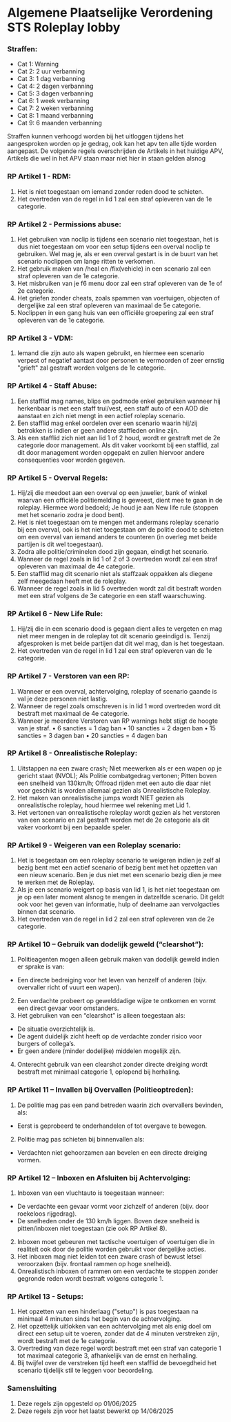 # Algemene Plaatselijke Verordening STS Roleplay lobby

### Straffen:
- Cat 1: Warning
- Cat 2: 2 uur verbanning
- Cat 3: 1 dag verbanning
- Cat 4: 2 dagen verbanning
- Cat 5: 3 dagen verbanning
- Cat 6: 1 week verbanning
- Cat 7: 2 weken verbanning
- Cat 8: 1 maand verbanning
- Cat 9: 6 maanden verbanning

Straffen kunnen verhoogd worden bij het uitloggen tijdens het aangesproken worden op je gedrag, ook kan het apv ten alle tijde worden aangepast.
De volgende regels overschrijden de Artikels in het huidige APV, Artikels die wel in het APV staan maar niet hier in staan gelden alsnog

### RP Artikel 1 - RDM:

1. Het is niet toegestaan om iemand zonder reden dood te schieten.
2. Het overtreden van de regel in lid 1 zal een straf opleveren van de 1e categorie.

### RP Artikel 2 - Permissions abuse:

1. Het gebruiken van noclip is tijdens een scenario niet toegestaan, het is dus niet toegestaan om voor een setup tijdens een overval noclip te gebruiken. Wel mag je, als er een overval gestart is in de buurt van het scenario noclippen om lange ritten te verkomen.
2. Het gebruik maken van /heal en /fix(vehicle) in een scenario zal een straf opleveren van de 1e categorie.
3. Het misbruiken van je f6 menu door zal een straf opleveren van de 1e of 2e categorie.
4. Het griefen zonder cheats, zoals spammen van voertuigen, objecten of dergelijke zal een straf opleveren van maximaal de 5e categorie.
5. Noclippen in een gang huis van een officiële groepering zal een straf opleveren van de 1e categorie.

### RP Artikel 3 - VDM:

1. Iemand die zijn auto als wapen gebruikt, en hiermee een scenario verpest of negatief aantast door personen te vermoorden of zeer ernstig "grieft" zal gestraft worden volgens de 1e categorie.

### RP Artikel 4 - Staff Abuse:

1. Een stafflid mag names, blips en godmode enkel gebruiken wanneer hij herkenbaar is met een staff trui/vest, een staff auto of een AOD die aanstaat en zich niet mengt in een actief roleplay scenario.
2. Een stafflid mag enkel oordelen over een scenario waarin hij/zij betrokken is indien er geen andere staffleden online zijn.
3. Als een stafflid zich niet aan lid 1 of 2 houd, wordt er gestraft met de 2e categorie door management. Als dit vaker voorkomt bij een stafflid, zal dit door management worden opgepakt en zullen hiervoor andere consequenties voor worden gegeven.

### RP Artikel 5 - Overval Regels:

1. Hij/zij die meedoet aan een overval op een juwelier, bank of winkel waarvan een officiële politiemelding is geweest, dient mee te gaan in de roleplay. Hiermee word bedoeld; Je houd je aan New life rule (stoppen met het scenario zodra je dood bent).
2. Het is niet toegestaan om te mengen met andermans roleplay scenario bij een overval, ook is het niet toegestaan om de politie dood te schieten om een overval van iemand anders te counteren (in overleg met beide partijen is dit wel toegestaan).
3. Zodra alle politie/criminelen dood zijn gegaan, eindigt het scenario.
4. Wanneer de regel zoals in lid 1 of 2 of 3 overtreden wordt zal een straf opleveren van maximaal de 4e categorie.
5. Een stafflid mag dit scenario niet als staffzaak oppakken als diegene zelf meegedaan heeft met de roleplay.
6. Wanneer de regel zoals in lid 5 overtreden wordt zal dit bestraft worden met een straf volgens de 3e categorie en een staff waarschuwing.

### RP Artikel 6 - New Life Rule:

1. Hij/zij die in een scenario dood is gegaan dient alles te vergeten en mag niet meer mengen in de roleplay tot dit scenario geeindigd is. Tenzij afgesproken is met beide partijen dat dit wel mag, dan is het toegestaan.
2. Het overtreden van de regel in lid 1 zal een straf opleveren van de 1e categorie.

### RP Artikel 7 - Verstoren van een RP:

1. Wanneer er een overval, achtervolging, roleplay of scenario gaande is val je deze personen niet lastig.
2. Wanneer de regel zoals omschreven is in lid 1 word overtreden word dit bestraft met maximaal de 4e categorie.
3. Wanneer je meerdere Verstoren van RP warnings hebt stijgt de hoogte van je straf. • 6 sancties = 1 dag ban • 10 sancties = 2 dagen ban • 15 sancties = 3 dagen ban • 20 sancties = 4 dagen ban

### RP Artikel 8 - Onrealistische Roleplay:

1. Uitstappen na een zware crash; Niet meewerken als er een wapen op je gericht staat (NVOL); Als Politie combatgedrag vertonen; Pitten boven een snelheid van 130km/h; Offroad rijden met een auto die daar niet voor geschikt is worden allemaal gezien als Onrealistische Roleplay.
2. Het maken van onrealistische jumps wordt NIET gezien als onrealistische roleplay, houd hiermee wel rekening met Lid 1.
3. Het vertonen van onrealistische roleplay wordt gezien als het verstoren van een scenario en zal gestraft worden met de 2e categorie als dit vaker voorkomt bij een bepaalde speler.

### RP Artikel 9 - Weigeren van een Roleplay scenario:

1. Het is toegestaan om een roleplay scenario te weigeren indien je zelf al bezig bent met een actief scenario of bezig bent met het opzetten van een nieuw scenario. Ben je dus niet met een scenario bezig dien je mee te werken met de Roleplay.
2. Als je een scenario weigert op basis van lid 1, is het niet toegestaan om je op een later moment alsnog te mengen in datzelfde scenario. Dit geldt ook voor het geven van informatie, hulp of deelname aan vervolgacties binnen dat scenario.
3. Het overtreden van de regel in lid 2 zal een straf opleveren van de 2e categorie.

### RP Artikel 10 – Gebruik van dodelijk geweld (“clearshot”):

1. Politieagenten mogen alleen gebruik maken van dodelijk geweld indien er sprake is van:
- Een directe bedreiging voor het leven van henzelf of anderen (bijv. overvaller richt of vuurt een wapen).
2. Een verdachte probeert op gewelddadige wijze te ontkomen en vormt een direct gevaar voor omstanders.
3. Het gebruiken van een “clearshot” is alleen toegestaan als:
- De situatie overzichtelijk is.
- De agent duidelijk zicht heeft op de verdachte zonder risico voor burgers of collega’s.
- Er geen andere (minder dodelijke) middelen mogelijk zijn.
4. Onterecht gebruik van een clearshot zonder directe dreiging wordt bestraft met minimaal categorie 1, oplopend bij herhaling.

### RP Artikel 11 – Invallen bij Overvallen (Politieoptreden):

1. De politie mag pas een pand betreden waarin zich overvallers bevinden, als:
- Eerst is geprobeerd te onderhandelen of tot overgave te bewegen.
2. Politie mag pas schieten bij binnenvallen als:
- Verdachten niet gehoorzamen aan bevelen en een directe dreiging vormen.

### RP Artikel 12 – Inboxen en Afsluiten bij Achtervolging:

1. Inboxen van een vluchtauto is toegestaan wanneer:
- De verdachte een gevaar vormt voor zichzelf of anderen (bijv. door roekeloos rijgedrag).
- De snelheden onder de 130 km/h liggen. Boven deze snelheid is pitten/inboxen niet toegestaan (zie ook RP Artikel 8).
2. Inboxen moet gebeuren met tactische voertuigen of voertuigen die in realiteit ook door de politie worden gebruikt voor dergelijke acties.
3. Het inboxen mag niet leiden tot een zware crash of bewust letsel veroorzaken (bijv. frontaal rammen op hoge snelheid).
4. Onrealistisch inboxen of rammen om een verdachte te stoppen zonder gegronde reden wordt bestraft volgens categorie 1.

### RP Artikel 13 - Setups:

1. Het opzetten van een hinderlaag ("setup") is pas toegestaan na minimaal 4 minuten sinds het begin van de achtervolging.
2. Het opzettelijk uitlokken van een achtervolging met als enig doel om direct een setup uit te voeren, zonder dat de 4 minuten verstreken zijn, wordt bestraft met de 1e categorie.
3. Overtreding van deze regel wordt bestraft met een straf van categorie 1 tot maximaal categorie 3, afhankelijk van de ernst en herhaling.
4. Bij twijfel over de verstreken tijd heeft een stafflid de bevoegdheid het scenario tijdelijk stil te leggen voor beoordeling.

### Samensluiting
1. Deze regels zijn opgesteld op 01/06/2025
2. Deze regels zijn voor het laatst bewerkt op 14/06/2025
